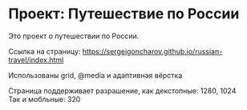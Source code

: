 # Проект: Путешествие по России

Это проект о путешествии по России.

Ссылка на страницу:
https://sergeigoncharov.github.io/russian-travel/index.html

Использованы grid, @media и адаптивная вёрстка

Страница поддерживает разрашение, как декстопные: 1280, 1024<br>
Так и мобльные: 320
